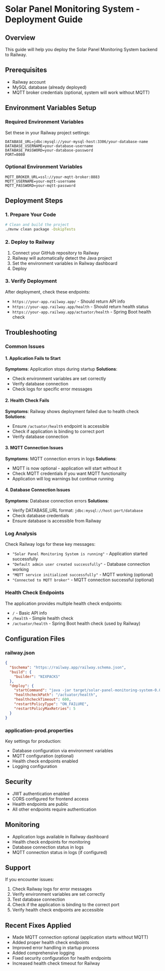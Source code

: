 # Solar Panel Monitoring System - Deployment Guide

## Overview
This guide will help you deploy the Solar Panel Monitoring System backend to Railway.

## Prerequisites
- Railway account
- MySQL database (already deployed)
- MQTT broker credentials (optional, system will work without MQTT)

## Environment Variables Setup

### Required Environment Variables
Set these in your Railway project settings:

```
DATABASE_URL=jdbc:mysql://your-mysql-host:3306/your-database-name
DATABASE_USERNAME=your-database-username
DATABASE_PASSWORD=your-database-password
PORT=8080
```

### Optional Environment Variables
```
MQTT_BROKER_URL=ssl://your-mqtt-broker:8883
MQTT_USERNAME=your-mqtt-username
MQTT_PASSWORD=your-mqtt-password
```

## Deployment Steps

### 1. Prepare Your Code
```bash
# Clean and build the project
./mvnw clean package -DskipTests
```

### 2. Deploy to Railway
1. Connect your GitHub repository to Railway
2. Railway will automatically detect the Java project
3. Set the environment variables in Railway dashboard
4. Deploy

### 3. Verify Deployment
After deployment, check these endpoints:
- `https://your-app.railway.app/` - Should return API info
- `https://your-app.railway.app/health` - Should return health status
- `https://your-app.railway.app/actuator/health` - Spring Boot health check

## Troubleshooting

### Common Issues

#### 1. Application Fails to Start
**Symptoms**: Application stops during startup
**Solutions**:
- Check environment variables are set correctly
- Verify database connection
- Check logs for specific error messages

#### 2. Health Check Fails
**Symptoms**: Railway shows deployment failed due to health check
**Solutions**:
- Ensure `/actuator/health` endpoint is accessible
- Check if application is binding to correct port
- Verify database connection

#### 3. MQTT Connection Issues
**Symptoms**: MQTT connection errors in logs
**Solutions**:
- MQTT is now optional - application will start without it
- Check MQTT credentials if you want MQTT functionality
- Application will log warnings but continue running

#### 4. Database Connection Issues
**Symptoms**: Database connection errors
**Solutions**:
- Verify DATABASE_URL format: `jdbc:mysql://host:port/database`
- Check database credentials
- Ensure database is accessible from Railway

### Log Analysis
Check Railway logs for these key messages:
- `"Solar Panel Monitoring System is running"` - Application started successfully
- `"Default admin user created successfully"` - Database connection working
- `"MQTT service initialized successfully"` - MQTT working (optional)
- `"Connected to MQTT broker"` - MQTT connection successful (optional)

### Health Check Endpoints
The application provides multiple health check endpoints:
- `/` - Basic API info
- `/health` - Simple health check
- `/actuator/health` - Spring Boot health check (used by Railway)

## Configuration Files

### railway.json
```json
{
  "$schema": "https://railway.app/railway.schema.json",
  "build": {
    "builder": "NIXPACKS"
  },
  "deploy": {
    "startCommand": "java -jar target/solar-panel-monitoring-system-0.0.1-SNAPSHOT.jar --spring.profiles.active=prod",
    "healthcheckPath": "/actuator/health",
    "healthcheckTimeout": 600,
    "restartPolicyType": "ON_FAILURE",
    "restartPolicyMaxRetries": 5
  }
}
```

### application-prod.properties
Key settings for production:
- Database configuration via environment variables
- MQTT configuration (optional)
- Health check endpoints enabled
- Logging configuration

## Security
- JWT authentication enabled
- CORS configured for frontend access
- Health endpoints are public
- All other endpoints require authentication

## Monitoring
- Application logs available in Railway dashboard
- Health check endpoints for monitoring
- Database connection status in logs
- MQTT connection status in logs (if configured)

## Support
If you encounter issues:
1. Check Railway logs for error messages
2. Verify environment variables are set correctly
3. Test database connection
4. Check if the application is binding to the correct port
5. Verify health check endpoints are accessible

## Recent Fixes Applied
- Made MQTT connection optional (application starts without MQTT)
- Added proper health check endpoints
- Improved error handling in startup process
- Added comprehensive logging
- Fixed security configuration for health endpoints
- Increased health check timeout for Railway 